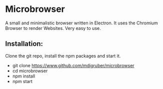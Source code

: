 # Microbrowser

A small and minimalistic browser written in Electron. It uses the Chromium Browser to render Websites. Very easy to use.

## Installation:
Clone the git repo, install the npm packages and start it.

- git clone https://www.github.com/mdigruber/microbrowser
- cd microbrowser
- npm install
- npm start
